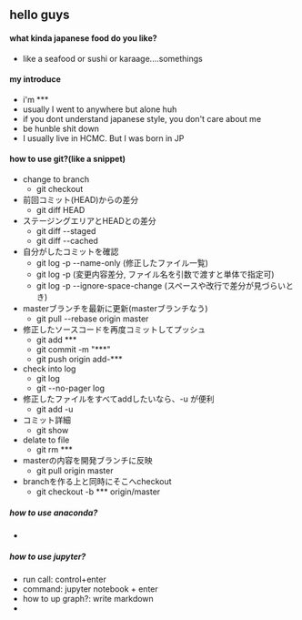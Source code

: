 ## hello guys

#### what kinda japanese food do you like?
 - like a seafood or sushi or karaage....somethings

#### my introduce
 - i'm ***
 - usually I went to anywhere but alone huh
 - if you dont understand japanese style, you don't care about me
 - be hunble shit down
 - I usually live in HCMC. But I was born in JP

 #### how to use git?(like a snippet)
 - change to branch
   - git checkout
 - 前回コミット(HEAD)からの差分
   - git diff HEAD
 - ステージングエリアとHEADとの差分
   - git diff --staged
   - git diff --cached
 - 自分がしたコミットを確認
   - git log -p --name-only (修正したファイル一覧)
   - git log -p (変更内容差分, ファイル名を引数で渡すと単体で指定可)
   - git log -p --ignore-space-change (スペースや改行で差分が見づらいとき)
 - masterブランチを最新に更新(masterブランチなう)
   - git  pull --rebase origin master
 - 修正したソースコードを再度コミットしてプッシュ
   - git add ***
   - git commit -m "***"
   - git push origin add-***
 - check into log
   - git log
   - git --no-pager log
 - 修正したファイルをすべてaddしたいなら、-u が便利
   - git add -u
 - コミット詳細
   - git show 
 - delate to file
   - git rm ***
 - masterの内容を開発ブランチに反映
   - git pull origin master
 - branchを作る上と同時にそこへcheckout
   - git checkout -b *** origin/master

 

##### how to use anaconda?
 - 

##### how to use jupyter?
 - run call: control+enter
 - command: jupyter notebook + enter
 - how to up graph?: write markdown
 - 




